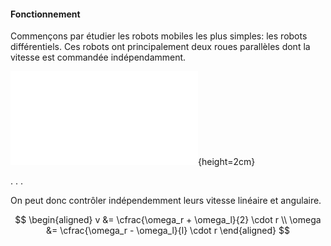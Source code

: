 #### Fonctionnement

Commençons par étudier les robots mobiles les plus simples: les robots différentiels.
Ces robots ont principalement deux roues parallèles dont la vitesse est commandée indépendamment.

![Exemple de robot mobile différentiel](tikz/differentiel.pdf){height=2cm}

. . .

On peut donc contrôler indépendemment leurs vitesse linéaire et angulaire.

$$
\begin{aligned}
v      &= \cfrac{\omega_r + \omega_l}{2} \cdot r \\
\omega &= \cfrac{\omega_r - \omega_l}{l} \cdot r
\end{aligned}
$$

